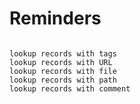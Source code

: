 # Reminders

```applescript

lookup records with tags
lookup records with URL
lookup records with file	
lookup records with path
lookup records with comment

```
